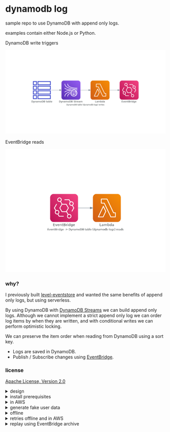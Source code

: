 # dynamodb log

sample repo to use DynamoDB with append only logs.

examples contain either Node.js or Python.

DynamoDB write triggers

![DynamoDB table(dynamodb-logs) writes][writes]

EventBridge reads

![EventBridge DynamoDB table (dynamodb-logs) reads][reads]

### why?

I previously built [level-eventstore] and wanted the same benefits of append only logs, but using serverless.

By using DynamoDB with [DynamoDB Streams] we can build append only logs.
Although we cannot implement a strict append only log we can order log items by when they are written, and with conditional writes we can perform optimistic locking.

We can preserve the item order when reading from DynamoDB using a sort key.

- Logs are saved in DynamoDB.
- Publish / Subscribe changes using [EventBridge].

### license

[Apache License, Version 2.0](LICENSE)

<details>
  <summary>design</summary>

### writing to DynamoDB

example payload written to DynamoDB

```json
{
  "pk": "users#12#stream",
  "sk": 1,
  "type": "signup",
  "log": "users",
  "payload": {
    "id": "12",
    "name": "test",
    "email": "test@example.com"
  }
}
```

- pk (partition key) is `log name#id#stream`.
- sk (sort key).
- type is the name of the event useful for event handlers.
- log name of log.
- payload should contain the id and any optional extra fields.

When items are written to DynamoDB they are written to the DynamoDB stream for the shard they belong to in the order they are written.

The lambda is then triggered which will publish the changed keys to [EventBridge].

### example lambda triggers

- [Node.js lambda trigger](./src/trigger.js)
- [Python lambda trigger](./src/trigger.py)

### example event handlers triggered by EventBridge

- [Node.js event handler example](./src/handler.js)
- [Python event handler example](./src/handler.py)

</details>

<details>
  <summary>install prerequisites</summary>

### only required if using python

- [python 3.8.6](https://www.python.org/downloads/release/python-386)
- [virtualenv](https://virtualenv.pypa.io/en/latest/installation.html)

### required to run locally in offline mode and for linting

- [docker](https://www.docker.io)
- [docker-compose](https://docs.docker.com/compose)

### required (serverless framework and tools)

- [nodejs 14](https://nodejs.org)

</details>

<details>
  <summary>in AWS</summary>

export AWS credentials before running `cli.sh`

### Node.js deploy to AWS

```sh
npm i
./cli.sh
npx sls -c serverless-node.yml --stage dev deploy
```

### Node.js remove stack in AWS

```sh
npm i
./cli.sh
npx sls -c serverless-node.yml --stage dev remove
```

### Python deploy to AWS

```sh
npm i
./cli.sh
rm -rf venv
virtualenv venv
. venv/bin/activate
pip3 install -r requirements.txt
npx sls -c serverless-python.yml --stage dev deploy
rm -rf venv
```

### Python remove stack in AWS

```sh
npm i
./cli.sh
npx sls -c serverless-python.yml --stage dev remove
```

Query DynamoDB

```sh
./cli.sh
./dynamodb-local-query.sh
```

</details>

<details>
  <summary>generate fake user data</summary>

Generate fake user data locally or in aws.

```sh
./create-fake-data.sh
```

</details>

<details>
  <summary>offline</summary>

### Node.js

```sh
./cli.sh
npx sls --stage=local -c serverless-node.yml offline start
```

### Python

```sh
./cli.sh
virtualenv venv
. venv/bin/activate
pip3 install -r requirements.txt
npx sls --stage=local -c serverless-python.yml offline start
```

Add item using aws cli.

```sh
./cli.sh
export AWS_ACCESS_KEY_ID=x
export AWS_SECRET_ACCESS_KEY=x
export AWS_DEFAULT_REGION=us-east-1
aws dynamodb put-item \
  --table-name local-dynamodb-logs \
  --item """
  {
    \"pk\": { \"S\": \"users#12#stream\" },
    \"sk\": { \"N\": \"${sk:-1}\" },
    \"type\": { \"S\": \"signup\" },
    \"log\": { \"S\": \"users\" },
    \"payload\": { \"M\": {
      \"id\": { \"S\": \"12\"},
      \"name\": { \"S\": \"test\"}
      \"email\": { \"S\": \"test@example.com\"}
    }}
  }""" \
  --condition-expression "attribute_not_exists(pk)" \
  --endpoint http://localhost:8000
```

Query DynamoDB

```sh
./cli.sh
./dynamodb-local-query.sh
```

Cleanup

Remove dynamodb data and docker-compose processes.

```sh
./cli.sh stop
```

</details>

<details>
  <summary>retries offline and in AWS</summary>

### offline retries

per stack retry limit is configurable using the [offline eventbridge plugin].

```yaml
custom:
  serverless-offline-aws-eventbridge:
    retryDelayMs: 1000
    maximumRetryAttempts: 5
```

### destinations

using onFailure failures can be handled by your application.

failure payloads look like this

```yaml
eventHandler:
  handler: src/handler.handler
  destinations:
    onFailure: retry
  iamRoleStatements:
    - Effect: Allow
      Action:
        - "lambda:InvokeFunction"
      Resource:
        - !Sub "arn:${AWS::Partition}:lambda:${AWS::Region}:${AWS::AccountId}:function:dynamodb-logs-${opt:stage}-retry"
```

```json
{
  "version": "1.0",
  "timestamp": "<timestamp>",
  "requestContext": {
    "requestId": "<uuid>",
    "functionArn": "arn:...",
    "condition": "RetriesExhausted",
    "approximateInvokeCount": 3
  },
  "requestPayload": {
    "version": "0",
    "id": "<uuid>",
    "detail-type": "stream changes",
    "source": "dynamodb-log",
    "account": "<account>",
    "time": "<timestamp>",
    "region": "<region>",
    "resources": [],
    "detail": {
      "log": "<log>",
      "key": {
        "pk": "<pk>",
        "sk": 0
      },
      "type": "<signup>",
      "payload": {
        "id": "<id>"
      }
    }
  },
  "responseContext": {
    "statusCode": 200,
    "executedVersion": "$LATEST",
    "functionError": "Unhandled"
  },
  "responsePayload": {
    "errorType": "Error",
    "errorMessage": "<error message>",
    "trace": []
  }
}
```

</details>

<details>
  <summary>replay using EventBridge archive</summary>

When run offline events are persisted to sqlite3 file `./db`.

Events can be replayed to EventBridge or DynamoDB, you can also replay events from AWS to local which will deplay an extra stack using a websocket lambda and a new event target that writes to the connected websockets.

```sh
./cli.sh
./run-archive.js
```

</details>

[writes]: ./diagrams/writes.png
[reads]: ./diagrams/reads.png
[eventbridge]: https://aws.amazon.com/eventbridge/
[offline eventbridge plugin]: https://github.com/rubenkaiser/serverless-offline-eventBridge
[level-eventstore]: https://github.com/JamesKyburz/level-eventstore
[dynamodb streams]: https://docs.aws.amazon.com/amazondynamodb/latest/developerguide/Streams.html
